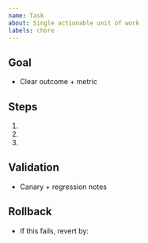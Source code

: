 ```yaml
---
name: Task
about: Single actionable unit of work
labels: chore
---
```


## Goal
- Clear outcome + metric

## Steps
1.
2.
3.

## Validation
- Canary + regression notes

## Rollback
- If this fails, revert by:
